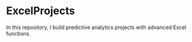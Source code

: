 # ExcelProjects
In this repository, I build predictive analytics projects with advanced Excel functions.
